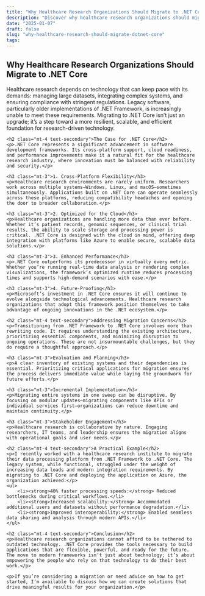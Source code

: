 ```yaml
---
title: "Why Healthcare Research Organizations Should Migrate to .NET Core"
description: "Discover why healthcare research organizations should migrate from .NET Framework to .NET Core. Learn about the benefits, challenges, and successful strategies for seamless migration."
date: "2025-01-07"
draft: false
slug: "why-healthcare-research-should-migrate-dotnet-core"
tags:
---
```


 <section>
   <div class="container my-5">
    <h1 class="text-primary">Why Healthcare Research Organizations Should Migrate to .NET Core</h1>
    <p>Healthcare research depends on technology that can keep pace with its demands: managing large datasets, integrating complex systems, and ensuring compliance with stringent regulations. Legacy software, particularly older implementations of .NET Framework, is increasingly unable to meet these requirements. Migrating to .NET Core isn’t just an upgrade; it’s a step toward a more resilient, scalable, and efficient foundation for research-driven technology.</p>
    
    <h2 class="mt-4 text-secondary">The Case for .NET Core</h2>
    <p>.NET Core represents a significant advancement in software development frameworks. Its cross-platform support, cloud readiness, and performance improvements make it a natural fit for the healthcare research industry, where innovation must be balanced with reliability and security.</p>

    <h3 class="mt-3">1. Cross-Platform Flexibility</h3>
    <p>Healthcare research environments are rarely uniform. Researchers work across multiple systems—Windows, Linux, and macOS—sometimes simultaneously. Applications built on .NET Core can operate seamlessly across these platforms, reducing compatibility headaches and opening the door to broader collaboration.</p>

    <h3 class="mt-3">2. Optimized for the Cloud</h3>
    <p>Healthcare organizations are handling more data than ever before. Whether it’s patient records, genomic sequences, or clinical trial results, the ability to scale storage and processing power is critical. .NET Core is designed with the cloud in mind, offering deep integration with platforms like Azure to enable secure, scalable data solutions.</p>

    <h3 class="mt-3">3. Enhanced Performance</h3>
    <p>.NET Core outperforms its predecessor in virtually every metric. Whether you’re running real-time data analysis or rendering complex visualizations, the framework’s optimized runtime reduces processing times and supports high-demand scenarios with ease.</p>

    <h3 class="mt-3">4. Future-Proofing</h3>
    <p>Microsoft’s investment in .NET Core ensures it will continue to evolve alongside technological advancements. Healthcare research organizations that adopt this framework position themselves to take advantage of ongoing innovations in the .NET ecosystem.</p>

    <h2 class="mt-4 text-secondary">Addressing Migration Concerns</h2>
    <p>Transitioning from .NET Framework to .NET Core involves more than rewriting code. It requires understanding the existing architecture, prioritizing essential components, and minimizing disruption to ongoing operations. These are not insurmountable challenges, but they do require a thoughtful approach.</p>

    <h3 class="mt-3">Evaluation and Planning</h3>
    <p>A clear inventory of existing systems and their dependencies is essential. Prioritizing critical applications for migration ensures the process delivers immediate value while laying the groundwork for future efforts.</p>

    <h3 class="mt-3">Incremental Implementation</h3>
    <p>Migrating entire systems in one sweep can be disruptive. By focusing on modular updates—migrating components like APIs or individual services first—organizations can reduce downtime and maintain continuity.</p>

    <h3 class="mt-3">Stakeholder Engagement</h3>
    <p>Healthcare research is collaborative by nature. Engaging researchers, IT teams, and leadership ensures the migration aligns with operational goals and user needs.</p>

    <h2 class="mt-4 text-secondary">A Practical Example</h2>
    <p>I recently worked with a healthcare research institute to migrate their data processing platform from .NET Framework to .NET Core. The legacy system, while functional, struggled under the weight of increasing data loads and modern integration requirements. By migrating to .NET Core and deploying the application on Azure, the organization achieved:</p>
    <ul>
        <li><strong>40% faster processing speeds:</strong> Reduced bottlenecks during critical workflows.</li>
        <li><strong>Increased scalability:</strong> Accommodated additional users and datasets without performance degradation.</li>
        <li><strong>Improved interoperability:</strong> Enabled seamless data sharing and analysis through modern APIs.</li>
    </ul>

    <h2 class="mt-4 text-secondary">Conclusion</h2>
    <p>Healthcare research organizations cannot afford to be tethered to outdated technology. .NET Core provides the tools necessary to build applications that are flexible, powerful, and ready for the future. The move to modern frameworks isn’t just about technology; it’s about empowering the people who rely on that technology to do their best work.</p>

    <p>If you’re considering a migration or need advice on how to get started, I’m available to discuss how we can create solutions that drive meaningful results for your organization.</p>

</div>
</section>
